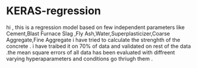 # KERAS-regression
hi , this is a regression model based on few independent parameters like Cement,Blast Furnace Slag ,Fly Ash,Water,Superplasticizer,Coarse Aggregate,Fine Aggregate
i have tried to calculate the strenghth of the concrete . i have traibed it on 70% of data and validated on rest of the data .the mean square errors of all data has been evaluated with diffreent varying hyperaparameters and conditions 
go thriugh them .
